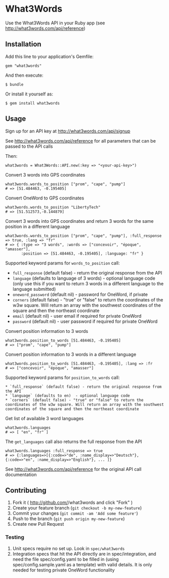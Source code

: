 # What3Words

Use the What3Words API in your Ruby app (see http://what3words.com/api/reference)

## Installation

Add this line to your application's Gemfile:

    gem "what3words"

And then execute:

    $ bundle

Or install it yourself as:

    $ gem install what3words

## Usage

Sign up for an API key at http://what3words.com/api/signup

See http://what3words.com/api/reference for all parameters that can be
passed to the API calls

Then:

    what3words = What3Words::API.new(:key => "<your-api-key>")

Convert 3 words into GPS coordinates

    what3words.words_to_position ["prom", "cape", "pump"]
    # => [51.484463, -0.195405]

Convert OneWord to GPS coordinates

    what3words.words_to_position "LibertyTech"
    # => [51.512573,-0.144879]

Convert 3 words into GPS coordinates and return 3 words for the same position in a different language

    what3words.words_to_position ["prom", "cape", "pump"], :full_response => true, :lang => "fr"
    # => { :type => "3 words", :words => ["concevoir", "époque", "amasser"],
           :position => [51.484463, -0.195405], :language: "fr" }

Supported keyword params for `words_to_position` call:

* `full_response` (default false) - return the original response from the API
* `language` (defaults to language of 3 words)  - optional language code (only use this if you want to return 3 words in a different language to the language submitted)
* `oneword_password` (default nil) - password for OneWord, if private
* `corners` (default false) - "true" or "false" to return the coordinates of the w3w square. Will return an array with the southwest coordinates of the square and then the northeast coordinate
* `email` (default nil) - user email if required for private OneWord
* `password` (default nil) - user password if required for private OneWord

Convert position information to 3 words

    what3words.position_to_words [51.484463, -0.195405]
    # => ["prom", "cape", "pump"]

Convert position information to 3 words in a different language

    what3words.position_to_words [51.484463, -0.195405], :lang => :fr
    # => ["concevoir", "époque", "amasser"]

Supported keyword params for `position_to_words` call:

    * `full_response` (default false) - return the original response from the API
    * `language` (defaults to en)  - optional language code
    * `corners` (default false) - "true" or "false" to return the coordinates of the w3w square. Will return an array with the southwest coordinates of the square and then the northeast coordinate

Get list of available 3 word languages

    what3words.languages
    # => [ "en", "fr" ]

The `get_languages` call also returns the full response from the API

    what3words.languages :full_response => true
    # => {:languages=>[{:code=>"de", :name_display=>"Deutsch"}, {:code=>"en", :name_display=>"English"}, ... ]}

See http://what3words.com/api/reference for the original API call documentation

## Contributing

1. Fork it ( http://github.com/<my-github-username>/what3words and click "Fork" )
2. Create your feature branch (`git checkout -b my-new-feature`)
3. Commit your changes (`git commit -am 'Add some feature'`)
4. Push to the branch (`git push origin my-new-feature`)
5. Create new Pull Request

### Testing

1. Unit specs require no set up. Look in `spec/what3words`
2. Integration specs that hit the API directly are in spec/integration, and need the file spec/config.yaml to be filled in (using spec/config.sample.yaml as a template) with valid details. It is only needed for testing private OneWord functionality
